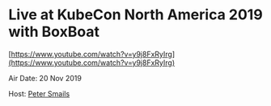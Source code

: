# Live at KubeCon North America 2019 with BoxBoat

[https://www.youtube.com/watch?v=y9j8FxRyIrg](https://www.youtube.com/watch?v=y9j8FxRyIrg)

Air Date: 20 Nov 2019

Host: [Peter Smails](twitter.com/petersmails)